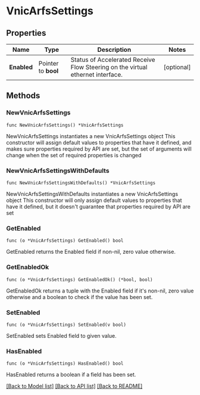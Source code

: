 # VnicArfsSettings

## Properties

Name | Type | Description | Notes
------------ | ------------- | ------------- | -------------
**Enabled** | Pointer to **bool** | Status of Accelerated Receive Flow Steering on the virtual ethernet interface. | [optional] 

## Methods

### NewVnicArfsSettings

`func NewVnicArfsSettings() *VnicArfsSettings`

NewVnicArfsSettings instantiates a new VnicArfsSettings object
This constructor will assign default values to properties that have it defined,
and makes sure properties required by API are set, but the set of arguments
will change when the set of required properties is changed

### NewVnicArfsSettingsWithDefaults

`func NewVnicArfsSettingsWithDefaults() *VnicArfsSettings`

NewVnicArfsSettingsWithDefaults instantiates a new VnicArfsSettings object
This constructor will only assign default values to properties that have it defined,
but it doesn't guarantee that properties required by API are set

### GetEnabled

`func (o *VnicArfsSettings) GetEnabled() bool`

GetEnabled returns the Enabled field if non-nil, zero value otherwise.

### GetEnabledOk

`func (o *VnicArfsSettings) GetEnabledOk() (*bool, bool)`

GetEnabledOk returns a tuple with the Enabled field if it's non-nil, zero value otherwise
and a boolean to check if the value has been set.

### SetEnabled

`func (o *VnicArfsSettings) SetEnabled(v bool)`

SetEnabled sets Enabled field to given value.

### HasEnabled

`func (o *VnicArfsSettings) HasEnabled() bool`

HasEnabled returns a boolean if a field has been set.


[[Back to Model list]](../README.md#documentation-for-models) [[Back to API list]](../README.md#documentation-for-api-endpoints) [[Back to README]](../README.md)


